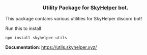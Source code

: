 
### <p align="center"> Utility Package for <a href="https://github.com/imnaiyar/skyhelper">SkyHelper</a> bot.

This package contains various utilities for SkyHelper discord bot!

Run this to install
```
npm install skyhelper-utils
```

**Documentation**: https://utils.skyhelper.xyz/